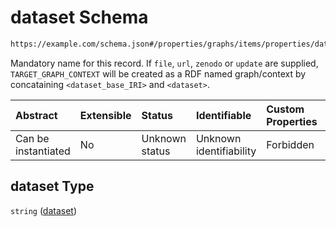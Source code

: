 # dataset Schema

```txt
https://example.com/schema.json#/properties/graphs/items/properties/dataset
```

Mandatory name for this record. If `file`, `url`, `zenodo` or `update` are supplied, `TARGET_GRAPH_CONTEXT` will be created  as a RDF named graph/context by concataining `<dataset_base_IRI>` and `<dataset>`.

| Abstract            | Extensible | Status         | Identifiable            | Custom Properties | Additional Properties | Access Restrictions | Defined In                                                                        |
| :------------------ | :--------- | :------------- | :---------------------- | :---------------- | :-------------------- | :------------------ | :-------------------------------------------------------------------------------- |
| Can be instantiated | No         | Unknown status | Unknown identifiability | Forbidden         | Allowed               | none                | [kgsteward.schema.json\*](../../out/kgsteward.schema.json "open original schema") |

## dataset Type

`string` ([dataset](kgsteward-properties-graphs-items-properties-dataset.md))
